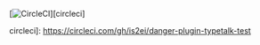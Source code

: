 
[![CircleCI](https://circleci.com/gh/is2ei/danger-plugin-typetalk-test.svg?style=svg)][circleci]

circleci]: https://circleci.com/gh/is2ei/danger-plugin-typetalk-test
